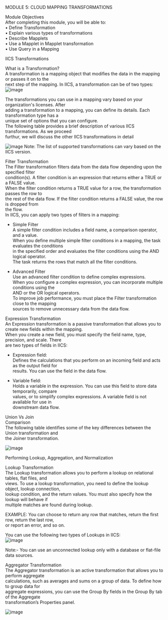 MODULE 5: CLOUD MAPPING TRANSFORMATIONS  

Module Objectives  
After completing this module, you will be able to:  
• Define Transformation  
• Explain various types of transformations  
• Describe Mapplets  
• Use a Mapplet in Mapplet transformation  
• Use Query in a Mapping  

IICS Transformations  

What is a Transformation?  
A transformation is a mapping object that modifies the data in the mapping or passes it on to the   
next step of the mapping. In IICS, a transformation can be of two types:  
![image](https://github.com/user-attachments/assets/042c6d47-2e6e-41df-81cc-021874210856)

The transformations you can use in a mapping vary based on your organization's licenses. After   
adding a transformation to a mapping, you can define its details. Each transformation type has a   
unique set of options that you can configure.  
The following table provides a brief description of various IICS transformations. As we proceed   
furthur, we will discuss the other IICS transformations in detail  

![image](https://github.com/user-attachments/assets/339b9e30-a347-4dad-8fce-6a4f0683b7a1)
Note: The list of supported transformations can vary based on the IICS version.

Filter Transformation    
The Filter transformation filters data from the data flow depending upon the specified filter   
condition(s). A filter condition is an expression that returns either a TRUE or a FALSE value.  
When the filter condition returns a TRUE value for a row, the transformation passes the row to   
the rest of the data flow. If the filter condition returns a FALSE value, the row is dropped from   
the flow.  
In IICS, you can apply two types of filters in a mapping:  

* Simple Filter  
A simple filter condition includes a field name, a comparison operator, and a value.  
When you define multiple simple filter conditions in a mapping, the task evaluates the conditions  
in the specified order and evaluates the filter conditions using the AND logical operator.  
The task returns the rows that match all the filter conditions.  

* Advanced Filter  
Use an advanced filter condition to define complex expressions.  
When you configure a complex expression, you can incorporate multiple conditions using the  
AND or the OR logical operators.  
To improve job performance, you must place the Filter transformation close to the mapping  
sources to remove unnecessary data from the data flow.  

Expression Transformation    
An Expression transformation is a passive transformation that allows you to create new fields 
within the mapping.  
When you create a new field, you must specify the field name, type, precision, and scale. There   
are two types of fields in IICS:  
* Expression field:  
Defines the calculations that you perform on an incoming field and acts as the output field for  
results. You can use the field in the data flow.  

* Variable field:  
Holds a variable in the expression. You can use this field to store data temporarily, compare  
values, or to simplify complex expressions. A variable field is not available for use in  
downstream data flow.  


Union Vs Join  
Comparison  
The following table identifies some of the key differences between the Union transformation and   
the Joiner transformation.  

![image](https://github.com/user-attachments/assets/cfa8e2be-9852-406e-83c8-4b2fde7150bc)


Performing Lookup, Aggregation, and Normalization  

Lookup Transformation  
The Lookup transformation allows you to perform a lookup on relational tables, flat files, and   
views. To use a lookup transformation, you need to define the lookup object, lookup connection,   
lookup condition, and the return values. You must also specify how the lookup will behave if   
multiple matches are found during lookup.   

EXAMPLE: You can choose to return any row that matches, return the first row, return the last row,  
or report an error, and so on.  

You can use the following two types of Lookups in IICS:  
![image](https://github.com/user-attachments/assets/5f1387ad-bc29-4208-8fbf-0c82da78cc03)

Note:- You can use an unconnected lookup only with a database or flat-file data sources.  

Aggregator Transformation  
The Aggregator transformation is an active transformation that allows you to perform aggregate   
calculations, such as averages and sums on a group of data. To define how to group data for   
aggregate expressions, you can use the Group By fields in the Group By tab of the Aggregate   
transformation’s Properties panel.  

![image](https://github.com/user-attachments/assets/84e7a47e-653a-4d48-9c8e-35a39dfc8416)



